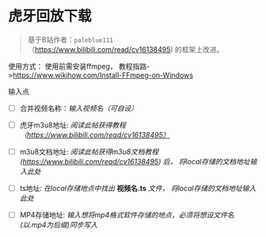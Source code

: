 # 虎牙回放下载
> 基于B站作者：`paleblue111` （https://www.bilibili.com/read/cv16138495) 的框架上改进。 

使用方式：
使用前需安装ffmpeg， 教程指路->https://www.wikihow.com/Install-FFmpeg-on-Windows

输入点
- [ ] 合并视频名称：_输入视频名（可自设）_
- [ ] 虎牙m3u8地址: _阅读此帖获得教程（https://www.bilibili.com/read/cv16138495）_
- [ ] m3u8文档地址: _阅读此帖获得m3u8文档教程 (https://www.bilibili.com/read/cv16138495) 后， 将local存储的文档地址输入此处_
- [ ] ts地址: _在local存储地点中找出_ __视频名.ts__ _文件， 将local存储的文档地址输入此处_
- [ ] MP4存储地址: _输入想将mp4格式软件存储的地点，必须将想设文件名(以.mp4为后缀)同步写入_

 
